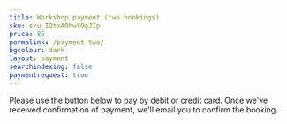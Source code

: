 ```yaml
---
title: Workshop payment (two bookings)
sku: sku_IQtxAOhwYOgJIp
price: 85
permalink: /payment-two/
bgcolour: dark
layout: payment
searchindexing: false
paymentrequest: true
---
```


Please use the button below to pay by debit or credit card. Once we've received confirmation of payment, we'll email you to confirm the booking.

